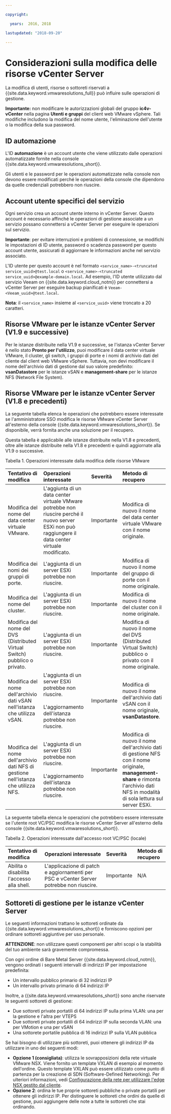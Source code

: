 ```yaml
---

copyright:

  years:  2016, 2018

lastupdated: "2018-09-20"

---
```


# Considerazioni sulla modifica delle risorse vCenter Server

La modifica di utenti, risorse o sottoreti riservati a {{site.data.keyword.vmwaresolutions_full}} può influire sulle operazioni di gestione.

**Importante:** non modificare le autorizzazioni globali del gruppo **ic4v-vCenter** nella pagina **Utenti e gruppi** del client web VMware vSphere. Tali modifiche includono la modifica del nome utente, l'eliminazione dell'utente o la modifica della sua password.

## ID automazione

L'ID **automazione** è un account utente che viene utilizzato dalle operazioni automatizzate fornite nella console {{site.data.keyword.vmwaresolutions_short}}.

Gli utenti e le password per le operazioni automatizzate nella console non devono essere modificati perché le operazioni della console che dipendono da quelle credenziali potrebbero non riuscire.

## Account utente specifici del servizio

Ogni servizio crea un account utente interno in vCenter Server. Questo account è necessario affinché le operazioni di gestione associate a un servizio possano connettersi a vCenter Server per eseguire le operazioni sul servizio.

**Importante**: per evitare interruzioni e problemi di connessione, se modifichi le impostazioni di ID utente, password o scadenza password per questo account utente, assicurati di aggiornare le informazioni anche nel servizio associato.

L'ID utente per questo account è nel formato `<service_name>-<truncated service_uuid>@test.local` o `<service_name>-<truncated service_uuid>@example-domain.local`. Ad esempio, l'ID utente utilizzato dal servizio Veeam on {{site.data.keyword.cloud_notm}} per connettersi a vCenter Server per eseguire backup pianificati è `Veeam-<Veeam_uuid>@test.local`.

**Nota**: il `<service_name>` insieme al `<service_uuid>` viene troncato a 20 caratteri.

## Risorse VMware per le istanze vCenter Server (V1.9 e successive)

Per le istanze distribuite nella V1.9 e successive, se l'istanza vCenter Server è nello stato **Pronto per l'utilizzo**, puoi modificare il data center virtuale VMware, il cluster, gli switch, i gruppi di porte e i nomi di archivio dati del cliente dal client web VMware vSphere. Tuttavia, non devi modificare il nome dell'archivio dati di gestione dal suo valore predefinito: **vsanDatastore** per le istanze vSAN e **management-share** per le istanze NFS (Network File System).

## Risorse VMware per le istanze vCenter Server (V1.8 e precedenti)

La seguente tabella elenca le operazioni che potrebbero essere interessate se l'amministratore SSO modifica le risorse VMware vCenter Server all'esterno della console {{site.data.keyword.vmwaresolutions_short}}. Se disponibile, verrà fornita anche una soluzione per il recupero.

Questa tabella è applicabile alle istanze distribuite nella V1.8 e precedenti, oltre alle istanze distribuite nella V1.8 e precedenti e quindi aggiornate alla V1.9 o successive.

Tabella 1. Operazioni interessate dalla modifica delle risorse VMware

| Tentativo di modifica  | Operazioni interessate  | Severità  | Metodo di recupero  |
|:------------- |:------------- |:--------------|:--------------|
| Modifica del nome del data center virtuale VMware. | L'aggiunta di un data center virtuale VMware potrebbe non riuscire perché il nuovo server ESXi non può raggiungere il data center virtuale modificato. | Importante | Modifica di nuovo il nome del data center virtuale VMware con il nome originale. |
| Modifica dei nomi dei gruppi di porte.    | L'aggiunta di un server ESXi potrebbe non riuscire. | Importante | Modifica di nuovo il nome del gruppo di porte con il nome originale. |
| Modifica del nome del cluster. | L'aggiunta di un server ESXi potrebbe non riuscire. | Importante | Modifica di nuovo il nome del cluster con il nome originale.
| Modifica del nome del DVS (Distributed Virtual Switch) pubblico o privato. | L'aggiunta di un server ESXi potrebbe non riuscire. | Importante | Modifica di nuovo il nome del DVS (Distributed Virtual Switch) pubblico o privato con il nome originale.
| Modifica del nome dell'archivio dati vSAN nell'istanza che utilizza vSAN. | L'aggiunta di un server ESXi potrebbe non riuscire.<br><br>L'aggiornamento dell'istanza potrebbe non riuscire. | Importante | Modifica di nuovo il nome dell'archivio dati vSAN con il nome originale, **vsanDatastore**.
| Modifica del nome dell'archivio dati NFS di gestione nell'istanza che utilizza NFS. | L'aggiunta di un server ESXi potrebbe non riuscire.<br><br>L'aggiornamento dell'istanza potrebbe non riuscire. | Importante | Modifica di nuovo il nome dell'archivio dati di gestione NFS con il nome originale, **management-share** e rimonta l'archivio dati NFS in modalità di sola lettura sul server ESXi.

La seguente tabella elenca le operazioni che potrebbero essere interessate se l'utente root VC/PSC modifica le risorse vCenter Server all'esterno della console {{site.data.keyword.vmwaresolutions_short}}.

Tabella 2. Operazioni interessate dall'accesso root VC/PSC (locale)

| Tentativo di modifica  | Operazioni interessate  | Severità  | Metodo di recupero  |
|:------------- |:------------- |:--------------|:--------------|
| Abilita o disabilita l'accesso alla shell.    | L'applicazione di patch e aggiornamenti per PSC e vCenter Server potrebbe non riuscire.    | Importante    | N/A    |

## Sottoreti di gestione per le istanze vCenter Server

Le seguenti informazioni trattano le sottoreti ordinate da {{site.data.keyword.vmwaresolutions_short}} e forniscono opzioni per ordinare sottoreti aggiuntive per uso personale.

**ATTENZIONE**: non utilizzare questi componenti per altri scopi o la stabilità del tuo ambiente sarà gravemente compromessa.

Con ogni ordine di Bare Metal Server {{site.data.keyword.cloud_notm}}, vengono ordinati i seguenti intervalli di indirizzi IP per impostazione predefinita:
*  Un intervallo pubblico primario di 32 indirizzi IP
*  Un intervallo privato primario di 64 indirizzi IP

Inoltre, a {{site.data.keyword.vmwaresolutions_short}} sono anche riservate le seguenti sottoreti di gestione:
*  Due sottoreti private portatili di 64 indirizzi IP sulla prima VLAN: una per la gestione e l'altra per VTEPS
*  Due sottoreti private portatili di 64 indirizzi IP sulla seconda VLAN: una per VMotion e una per vSAN
*  Una sottorete portatile pubblica di 16 indirizzi IP sulla VLAN pubblica

Se hai bisogno di utilizzare più sottoreti, puoi ottenere gli indirizzi IP da utilizzare in uno dei seguenti modi:
*  **Opzione 1 (consigliata)**: utilizza le sovrapposizioni della rete virtuale VMware NSX. Viene fornito un template VXLAN di esempio al momento dell'ordine. Questo template VXLAN può essere utilizzato come punto di partenza per la creazione di SDN (Software-Defined Networking). Per ulteriori informazioni, vedi [Configurazione della rete per utilizzare l'edge NSX gestito dal cliente](vc_esg_config.html).
*  **Opzione 2**: ordina le tue proprie sottoreti pubbliche o private portatili per ottenere gli indirizzi IP. Per distinguere le sottoreti che ordini da quelle di gestione, puoi aggiungere delle note a tutte le sottoreti che stai ordinando.
